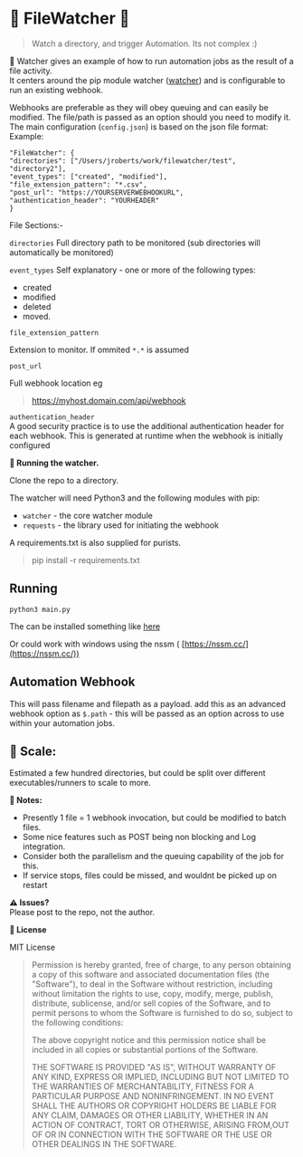 


# 👀 FileWatcher 👀

> Watch a directory, and trigger Automation. Its not complex :) 


👀 Watcher gives an example of how to run automation jobs as the result of a file activity.  
It centers around the pip module watcher ([watcher](https://pypi.org/project/watcher/)) and is configurable to run an existing webhook.

Webhooks are preferable as they will obey queuing and can easily be modified. The file/path is passed as an option should you need to modify it. 
The main configuration (`config.json`) is based on the json file format:  
Example:  

    "FileWatcher": {
    "directories": ["/Users/jroberts/work/filewatcher/test", "directory2"],
    "event_types": ["created", "modified"],
    "file_extension_pattern": "*.csv",
    "post_url": "https://YOURSERVERWEBHOOKURL",
    "authentication_header": "YOURHEADER"
    }

File Sections:-

`directories` 
Full directory path to be monitored (sub directories will automatically be monitored)


`event_types`
Self explanatory - one or more of the following types:  

 - created 	
 - modified 	
 - deleted 	
 - moved.

`file_extension_pattern`

Extension to monitor. If ommited `*.*` is assumed

`post_url`  
 
Full webhook location eg 

> https://myhost.domain.com/api/webhook

`authentication_header`  
A good security practice is to use the additional authentication header for each webhook. This is generated at runtime when the webhook is initially configured

**🔧 Running the watcher.**

Clone the repo to a directory.

The watcher will need Python3 and the following modules with pip:
- `watcher` - the core watcher module
- `requests` - the library used for initiating the webhook

A requirements.txt is also supplied for purists.
   
>  pip install -r requirements.txt

## Running

`python3 main.py`  

The can be installed something like [here](https://medium.com/codex/setup-a-python-script-as-a-service-through-systemctl-systemd-f0cc55a42267)

Or could work with windows using the nssm ( [https://nssm.cc/](https://nssm.cc/))

## Automation Webhook
This will pass filename and filepath as a payload.
add this as an advanced webhook option as `$.path` - this will be passed as an option across to use within your automation jobs.

## 📏 Scale:  

Estimated a few hundred directories, but could be split over different executables/runners to scale to more.

**📝 Notes:**  
 - Presently 1 file = 1 webhook invocation, but could be modified to batch files.
 - Some nice features such as POST being non blocking and Log integration. 
 - Consider both the parallelism and the queuing capability of the job for this.
 - If service stops, files could be missed, and wouldnt be picked up on restart
   
**⚠️ Issues?**  
Please post to the repo, not the author.

**📜 License**  

MIT License  

> Permission is hereby granted, free of charge, to any person obtaining
> a copy of this software and associated documentation files (the
> "Software"), to deal in the Software without restriction, including
> without limitation the rights to use, copy, modify, merge, publish,
> distribute, sublicense, and/or sell copies of the Software, and to
> permit persons to whom the Software is furnished to do so, subject to
> the following conditions:
> 
>  The above copyright notice and this permission notice shall be
> included in all copies or substantial portions of the Software.
> 
> THE SOFTWARE IS PROVIDED "AS IS", WITHOUT WARRANTY OF ANY KIND,
> EXPRESS OR IMPLIED, INCLUDING BUT NOT LIMITED TO THE WARRANTIES OF
> MERCHANTABILITY, FITNESS FOR A PARTICULAR PURPOSE AND NONINFRINGEMENT.
> IN NO EVENT SHALL THE AUTHORS OR COPYRIGHT HOLDERS BE LIABLE FOR ANY
> CLAIM, DAMAGES OR OTHER LIABILITY, WHETHER IN AN ACTION OF CONTRACT,
> TORT OR OTHERWISE, ARISING FROM,OUT OF OR IN CONNECTION WITH THE
> SOFTWARE OR THE USE OR OTHER DEALINGS IN THE SOFTWARE.
